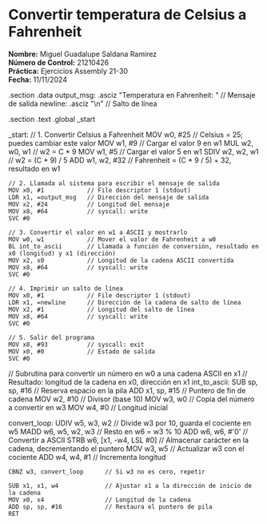# Convertir temperatura de Celsius a Fahrenheit  
**Nombre:** Miguel Guadalupe Saldana Ramirez  
**Número de Control:** 21210426  
**Práctica:** Ejercicios Assembly 21-30  
**Fecha:** 11/11/2024  


.section .data
output_msg:
    .asciz "Temperatura en Fahrenheit: "  // Mensaje de salida
newline:
    .asciz "\n"                           // Salto de línea

.section .text
.global _start

_start:
    // 1. Convertir Celsius a Fahrenheit
    MOV w0, #25           // Celsius = 25; puedes cambiar este valor
    MOV w1, #9            // Cargar el valor 9 en w1
    MUL w2, w0, w1        // w2 = C * 9
    MOV w1, #5            // Cargar el valor 5 en w1
    SDIV w2, w2, w1       // w2 = (C * 9) / 5
    ADD w1, w2, #32       // Fahrenheit = (C * 9 / 5) + 32, resultado en w1

    // 2. Llamada al sistema para escribir el mensaje de salida
    MOV x0, #1            // File descriptor 1 (stdout)
    LDR x1, =output_msg   // Dirección del mensaje de salida
    MOV x2, #24           // Longitud del mensaje
    MOV x8, #64           // syscall: write
    SVC #0

    // 3. Convertir el valor en w1 a ASCII y mostrarlo
    MOV w0, w1            // Mover el valor de Fahrenheit a w0
    BL int_to_ascii       // Llamada a función de conversión, resultado en x0 (longitud) y x1 (dirección)
    MOV x2, x0            // Longitud de la cadena ASCII convertida
    MOV x8, #64           // syscall: write
    SVC #0

    // 4. Imprimir un salto de línea
    MOV x0, #1            // File descriptor 1 (stdout)
    LDR x1, =newline      // Dirección de la cadena de salto de línea
    MOV x2, #1            // Longitud del salto de línea
    MOV x8, #64           // syscall: write
    SVC #0

    // 5. Salir del programa
    MOV x8, #93           // syscall: exit
    MOV x0, #0            // Estado de salida
    SVC #0

// Subrutina para convertir un número en w0 a una cadena ASCII en x1
// Resultado: longitud de la cadena en x0, dirección en x1
int_to_ascii:
    SUB sp, sp, #16            // Reserva espacio en la pila
    ADD x1, sp, #15            // Puntero de fin de cadena
    MOV w2, #10                // Divisor (base 10)
    MOV w3, w0                 // Copia del número a convertir en w3
    MOV w4, #0                 // Longitud inicial

convert_loop:
    UDIV w5, w3, w2            // Divide w3 por 10, guarda el cociente en w5
    MADD w6, w5, w2, w3        // Resto en w6 = w3 % 10
    ADD w6, w6, #'0'           // Convertir a ASCII
    STRB w6, [x1, -w4, LSL #0] // Almacenar carácter en la cadena, decrementando el puntero
    MOV w3, w5                 // Actualizar w3 con el cociente
    ADD w4, w4, #1             // Incrementa longitud

    CBNZ w3, convert_loop      // Si w3 no es cero, repetir

    SUB x1, x1, w4             // Ajustar x1 a la dirección de inicio de la cadena
    MOV x0, x4                 // Longitud de la cadena
    ADD sp, sp, #16            // Restaura el puntero de pila
    RET
